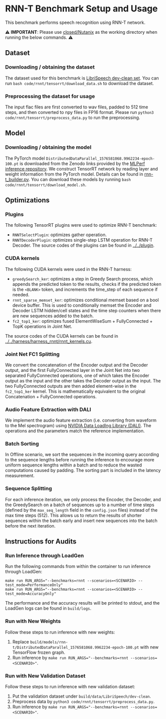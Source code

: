 # RNN-T Benchmark Setup and Usage

This benchmark performs speech recognition using RNN-T network.

:warning: **IMPORTANT**: Please use [closed/Nutanix](closed/Nutanix) as the working directory when
running the below commands. :warning:

## Dataset

### Downloading / obtaining the dataset

The dataset used for this benchmark is [LibriSpeech dev-clean set](http://www.openslr.org/resources/12/dev-clean.tar.gz). You can run `bash code/rnnt/tensorrt/download_data.sh` to download the dataset.

### Preprocessing the dataset for usage

The input flac files are first converted to wav files, padded to 512 time steps, and then converted to npy files in FP16 format. Please run `python3 code/rnnt/tensorrt/preprocess_data.py` to run the preprocessing.

## Model

### Downloading / obtaining the model

The PyTorch model `DistributedDataParallel_1576581068.9962234-epoch-100.pt` is downloaded from the Zenodo links provided by the [MLPerf inference repository](https://github.com/mlcommons/inference/tree/master/speech_recognition/rnnt). We construct TensorRT network by reading layer and weight information from the PyTorch model. Details can be found in [rnn-t_builder.py](rnn-t_builder.py). You can download these models by running `bash code/rnnt/tensorrt/download_model.sh`.

## Optimizations

### Plugins

The following TensorRT plugins were used to optimize RNN-T benchmark:
- `RNNTSelectPlugin`: optimizes gather operation.
- `RNNTDecoderPlugin`: optimizes single-step LSTM operation for RNN-T Decoder.
The source codes of the plugins can be found in [../../plugin](../../plugin).

### CUDA kernels

The following CUDA kernels were used in the RNN-T harness:
- `greedySearch_ker`: optimizes a step in Greedy Search process, which appends the predicted token to the results, checks if the predicted token is the `<BLANK>` token, and increments the time_step of each sequence if needed.
- `rnnt_sparse_memset_ker`: optimizes conditional memset based on a bool device buffer. This is used to conditionally memset the Encoder and Decoder LSTM hidden/cell states and the time step counters when there are new sequences added to the batch.
- `fc2_top1_ker`: optimizes fused ElementWiseSum + FullyConnected + TopK operations in Joint Net.

The source codes of the CUDA kernels can be found in [../../harness/harness_rnnt/rnnt_kernels.cu](../../harness/harness_rnnt/rnnt_kernels.cu).

### Joint Net FC1 Splitting

We convert the concatenation of the Encoder output and the Decoder output, and the first FullyConnected layer in the Joint Net into two separated FullyConnected operations, one of which takes the Encoder output as the input and the other takes the Decoder output as the input. The two FullyConnected outputs are then added element-wise in the `fc2_top1_ker` kernel. This is mathematically equivalent to the original Concatenation + FullyConnected operations.

### Audio Feature Extraction with DALI

We implement the audio feature extraction (i.e. converting from waveform to the Mel spectrogram) using [NVIDIA Data LoadIng Library (DALI)](https://developer.nvidia.com/DALI). The operations and the parameters match the reference implementation.

### Batch Sorting

In Offline scenario, we sort the sequences in the incoming query according to the sequence lengths before running the inference to encourage more uniform sequence lengths within a batch and to reduce the wasted computations caused by padding. The sorting part is included in the latency measurement.

### Sequence Splitting

For each inference iteration, we only process the Encoder, the Decoder, and the GreedySearch on a batch of sequences up to a number of time steps (defined by the `max_seq_length` field in the `config.json` files) instead of the max time steps (512). This allows us to return the results of shorter sequences within the batch early and insert new sequences into the batch before the next iteration.

## Instructions for Audits

### Run Inference through LoadGen

Run the following commands from within the container to run inference through LoadGen:

```
make run RUN_ARGS="--benchmarks=rnnt --scenarios=<SCENARIO> --test_mode=PerformanceOnly"
make run RUN_ARGS="--benchmarks=rnnt --scenarios=<SCENARIO> --test_mode=AccuracyOnly"
```

The performance and the accuracy results will be printed to stdout, and the LoadGen logs can be found in `build/logs`.

### Run with New Weights

Follow these steps to run inference with new weights:

1. Replace `build/models/rnn-t/DistributedDataParallel_1576581068.9962234-epoch-100.pt` with new TensorFlow frozen graph.
2. Run inference by `make run RUN_ARGS="--benchmarks=rnnt --scenarios=<SCENARIO>"`.

### Run with New Validation Dataset

Follow these steps to run inference with new validation dataset:

1. Put the validation dataset under `build/data/LibriSpeech/dev-clean`.
2. Preprocess data by `python3 code/rnnt/tensorrt/preprocess_data.py`.
3. Run inference by `make run RUN_ARGS="--benchmarks=rnnt --scenarios=<SCENARIO>"`.
